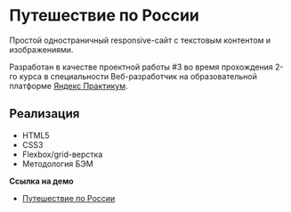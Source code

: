 # Путешествие по России

Простой одностраничный responsive-сайт с текстовым контентом и изображениями.

Разработан в качестве проектной работы #3 во время прохождения 2-го курса в специальности Веб-разработчик на образовательной платформе [Яндекс Практикум](https://praktikum.yandex.ru/profile/web/).

## Реализация

- HTML5
- CSS3
- Flexbox/grid-верстка
- Методология БЭМ

**Ссылка на демо**

- [Путешествие по России](https://stantkchnk.github.io/russian-travel/)
